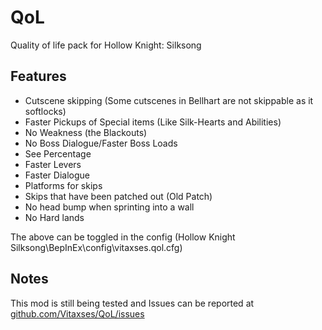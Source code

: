 # QoL
Quality of life pack for Hollow Knight: Silksong


## Features

- Cutscene skipping (Some cutscenes in Bellhart are not skippable as it softlocks)
- Faster Pickups of Special items (Like Silk-Hearts and Abilities)
- No Weakness (the Blackouts)
- No Boss Dialogue/Faster Boss Loads
- See Percentage
- Faster Levers
- Faster Dialogue
- Platforms for skips
- Skips that have been patched out (Old Patch)
- No head bump when sprinting into a wall
- No Hard lands

The above can be toggled in the config (Hollow Knight Silksong\BepInEx\config\vitaxses.qol.cfg)

## Notes
This mod is still being tested and Issues can be reported at [github.com/Vitaxses/QoL/issues](https://github.com/Vitaxses/QoL/issues/new)